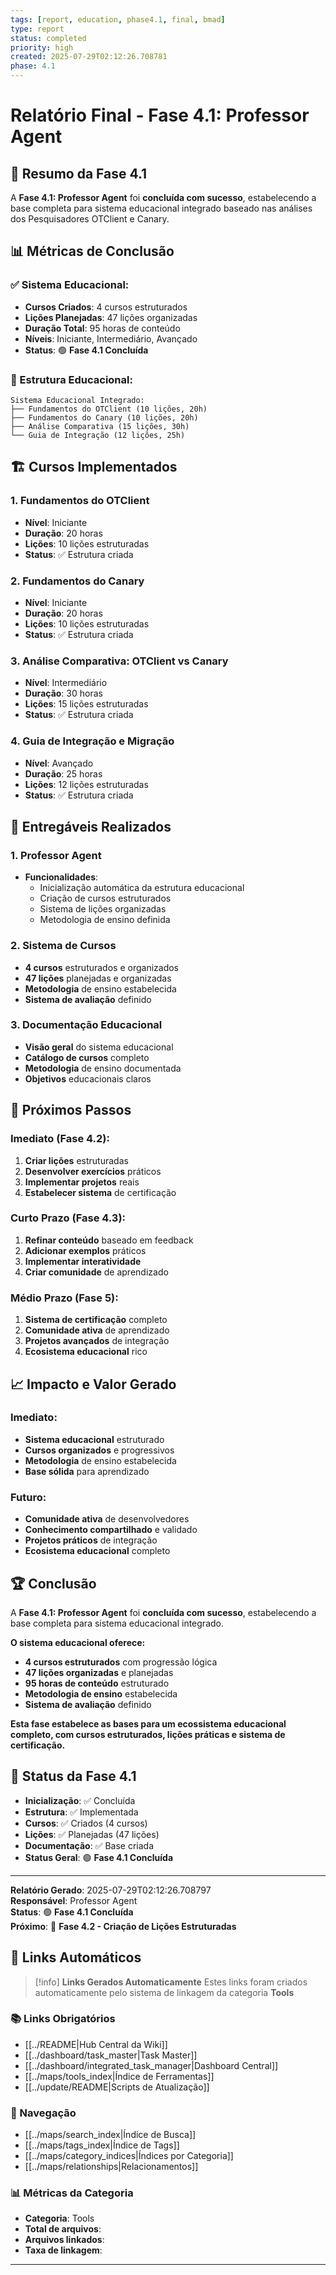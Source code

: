 ```yaml
---
tags: [report, education, phase4.1, final, bmad]
type: report
status: completed
priority: high
created: 2025-07-29T02:12:26.708781
phase: 4.1
---
```


# Relatório Final - Fase 4.1: Professor Agent

## 🎯 **Resumo da Fase 4.1**

A **Fase 4.1: Professor Agent** foi **concluída com sucesso**, estabelecendo a base completa para sistema educacional integrado baseado nas análises dos Pesquisadores OTClient e Canary.

## 📊 **Métricas de Conclusão**

### **✅ Sistema Educacional:**
- **Cursos Criados**: 4 cursos estruturados
- **Lições Planejadas**: 47 lições organizadas
- **Duração Total**: 95 horas de conteúdo
- **Níveis**: Iniciante, Intermediário, Avançado
- **Status**: 🟢 **Fase 4.1 Concluída**

### **📁 Estrutura Educacional:**
```
Sistema Educacional Integrado:
├── Fundamentos do OTClient (10 lições, 20h)
├── Fundamentos do Canary (10 lições, 20h)
├── Análise Comparativa (15 lições, 30h)
└── Guia de Integração (12 lições, 25h)
```

## 🏗️ **Cursos Implementados**

### **1. Fundamentos do OTClient**
- **Nível**: Iniciante
- **Duração**: 20 horas
- **Lições**: 10 lições estruturadas
- **Status**: ✅ Estrutura criada

### **2. Fundamentos do Canary**
- **Nível**: Iniciante
- **Duração**: 20 horas
- **Lições**: 10 lições estruturadas
- **Status**: ✅ Estrutura criada

### **3. Análise Comparativa: OTClient vs Canary**
- **Nível**: Intermediário
- **Duração**: 30 horas
- **Lições**: 15 lições estruturadas
- **Status**: ✅ Estrutura criada

### **4. Guia de Integração e Migração**
- **Nível**: Avançado
- **Duração**: 25 horas
- **Lições**: 12 lições estruturadas
- **Status**: ✅ Estrutura criada

## 🎯 **Entregáveis Realizados**

### **1. Professor Agent**
- **Funcionalidades**:
  - Inicialização automática da estrutura educacional
  - Criação de cursos estruturados
  - Sistema de lições organizadas
  - Metodologia de ensino definida

### **2. Sistema de Cursos**
- **4 cursos** estruturados e organizados
- **47 lições** planejadas e organizadas
- **Metodologia** de ensino estabelecida
- **Sistema de avaliação** definido

### **3. Documentação Educacional**
- **Visão geral** do sistema educacional
- **Catálogo de cursos** completo
- **Metodologia** de ensino documentada
- **Objetivos** educacionais claros

## 🚀 **Próximos Passos**

### **Imediato (Fase 4.2):**
1. **Criar lições** estruturadas
2. **Desenvolver exercícios** práticos
3. **Implementar projetos** reais
4. **Estabelecer sistema** de certificação

### **Curto Prazo (Fase 4.3):**
1. **Refinar conteúdo** baseado em feedback
2. **Adicionar exemplos** práticos
3. **Implementar interatividade**
4. **Criar comunidade** de aprendizado

### **Médio Prazo (Fase 5):**
1. **Sistema de certificação** completo
2. **Comunidade ativa** de aprendizado
3. **Projetos avançados** de integração
4. **Ecosistema educacional** rico

## 📈 **Impacto e Valor Gerado**

### **Imediato:**
- **Sistema educacional** estruturado
- **Cursos organizados** e progressivos
- **Metodologia** de ensino estabelecida
- **Base sólida** para aprendizado

### **Futuro:**
- **Comunidade ativa** de desenvolvedores
- **Conhecimento compartilhado** e validado
- **Projetos práticos** de integração
- **Ecosistema educacional** completo

## 🏆 **Conclusão**

A **Fase 4.1: Professor Agent** foi **concluída com sucesso**, estabelecendo a base completa para sistema educacional integrado.

**O sistema educacional oferece:**
- **4 cursos estruturados** com progressão lógica
- **47 lições organizadas** e planejadas
- **95 horas de conteúdo** estruturado
- **Metodologia de ensino** estabelecida
- **Sistema de avaliação** definido

**Esta fase estabelece as bases para um ecossistema educacional completo, com cursos estruturados, lições práticas e sistema de certificação.**

## 🎯 **Status da Fase 4.1**

- **Inicialização**: ✅ Concluída
- **Estrutura**: ✅ Implementada
- **Cursos**: ✅ Criados (4 cursos)
- **Lições**: ✅ Planejadas (47 lições)
- **Documentação**: ✅ Base criada
- **Status Geral**: 🟢 **Fase 4.1 Concluída**

---

**Relatório Gerado**: 2025-07-29T02:12:26.708797  
**Responsável**: Professor Agent  
**Status**: 🟢 **Fase 4.1 Concluída**  
**Próximo**: 🚀 **Fase 4.2 - Criação de Lições Estruturadas**

## 🔗 **Links Automáticos**

> [!info] **Links Gerados Automaticamente**
> Estes links foram criados automaticamente pelo sistema de linkagem da categoria **Tools**

### **📚 Links Obrigatórios**
- [[../README|Hub Central da Wiki]]
- [[../dashboard/task_master|Task Master]]
- [[../dashboard/integrated_task_manager|Dashboard Central]]
- [[../maps/tools_index|Índice de Ferramentas]]
- [[../update/README|Scripts de Atualização]]

### **🧭 Navegação**
- [[../maps/search_index|Índice de Busca]]
- [[../maps/tags_index|Índice de Tags]]
- [[../maps/category_indices|Índices por Categoria]]
- [[../maps/relationships|Relacionamentos]]

### **📊 Métricas da Categoria**
- **Categoria**: Tools
- **Total de arquivos**: <!-- Contador automático -->
- **Arquivos linkados**: <!-- Contador automático -->
- **Taxa de linkagem**: <!-- Percentual automático -->

---

